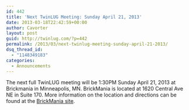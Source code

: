 ```yaml
---
id: 442
title: 'Next TwinLUG Meeting: Sunday April 21, 2013'
date: 2013-03-18T22:42:59+00:00
author: Cavorter
layout: post
guid: http://twinlug.com/?p=442
permalink: /2013/03/next-twinlug-meeting-sunday-april-21-2013/
dsq_thread_id:
  - "1148349183"
categories:
  - Announcements
---
```

The next full TwinLUG meeting will be 1:30PM Sunday April 21, 2013 at Brickmania in Minneapolis, MN. BrickMania is located at 1620 Central Ave NE in Suite 170. More information on the location and directions can be found at the <a href="http://brickmaniatoys.com/open-house/" target="_blank">BrickMania site</a>.